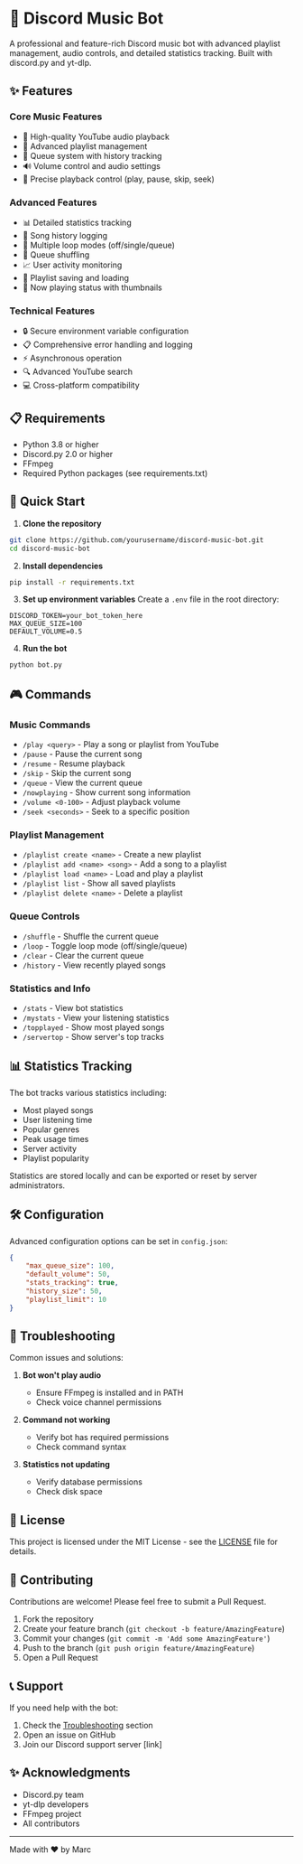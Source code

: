 # 🎵 Discord Music Bot

A professional and feature-rich Discord music bot with advanced playlist management, audio controls, and detailed statistics tracking. Built with discord.py and yt-dlp.

## ✨ Features

### Core Music Features
- 🎵 High-quality YouTube audio playback
- 📑 Advanced playlist management
- 🔄 Queue system with history tracking
- 🔊 Volume control and audio settings
- 🎯 Precise playback control (play, pause, skip, seek)

### Advanced Features
- 📊 Detailed statistics tracking
- 📝 Song history logging
- 🔁 Multiple loop modes (off/single/queue)
- 🔀 Queue shuffling
- 📈 User activity monitoring
- 💾 Playlist saving and loading
- 📱 Now playing status with thumbnails

### Technical Features
- 🔒 Secure environment variable configuration
- 📋 Comprehensive error handling and logging
- ⚡ Asynchronous operation
- 🔍 Advanced YouTube search
- 💻 Cross-platform compatibility

## 📋 Requirements

- Python 3.8 or higher
- Discord.py 2.0 or higher
- FFmpeg
- Required Python packages (see requirements.txt)

## 🚀 Quick Start

1. **Clone the repository**
```bash
git clone https://github.com/yourusername/discord-music-bot.git
cd discord-music-bot
```

2. **Install dependencies**
```bash
pip install -r requirements.txt
```

3. **Set up environment variables**
Create a `.env` file in the root directory:
```env
DISCORD_TOKEN=your_bot_token_here
MAX_QUEUE_SIZE=100
DEFAULT_VOLUME=0.5
```

4. **Run the bot**
```bash
python bot.py
```

## 🎮 Commands

### Music Commands
- `/play <query>` - Play a song or playlist from YouTube
- `/pause` - Pause the current song
- `/resume` - Resume playback
- `/skip` - Skip the current song
- `/queue` - View the current queue
- `/nowplaying` - Show current song information
- `/volume <0-100>` - Adjust playback volume
- `/seek <seconds>` - Seek to a specific position

### Playlist Management
- `/playlist create <name>` - Create a new playlist
- `/playlist add <name> <song>` - Add a song to a playlist
- `/playlist load <name>` - Load and play a playlist
- `/playlist list` - Show all saved playlists
- `/playlist delete <name>` - Delete a playlist

### Queue Controls
- `/shuffle` - Shuffle the current queue
- `/loop` - Toggle loop mode (off/single/queue)
- `/clear` - Clear the current queue
- `/history` - View recently played songs

### Statistics and Info
- `/stats` - View bot statistics
- `/mystats` - View your listening statistics
- `/topplayed` - Show most played songs
- `/servertop` - Show server's top tracks

## 📊 Statistics Tracking

The bot tracks various statistics including:
- Most played songs
- User listening time
- Popular genres
- Peak usage times
- Server activity
- Playlist popularity

Statistics are stored locally and can be exported or reset by server administrators.

## 🛠️ Configuration

Advanced configuration options can be set in `config.json`:
```json
{
    "max_queue_size": 100,
    "default_volume": 50,
    "stats_tracking": true,
    "history_size": 50,
    "playlist_limit": 10
}
```

## 🔧 Troubleshooting

Common issues and solutions:
1. **Bot won't play audio**
   - Ensure FFmpeg is installed and in PATH
   - Check voice channel permissions

2. **Command not working**
   - Verify bot has required permissions
   - Check command syntax

3. **Statistics not updating**
   - Verify database permissions
   - Check disk space

## 📝 License

This project is licensed under the MIT License - see the [LICENSE](LICENSE) file for details.

## 🤝 Contributing

Contributions are welcome! Please feel free to submit a Pull Request.

1. Fork the repository
2. Create your feature branch (`git checkout -b feature/AmazingFeature`)
3. Commit your changes (`git commit -m 'Add some AmazingFeature'`)
4. Push to the branch (`git push origin feature/AmazingFeature`)
5. Open a Pull Request

## 📞 Support

If you need help with the bot:
1. Check the [Troubleshooting](#troubleshooting) section
2. Open an issue on GitHub
3. Join our Discord support server [link]

## ✨ Acknowledgments

- Discord.py team
- yt-dlp developers
- FFmpeg project
- All contributors

---
Made with ❤️ by Marc
